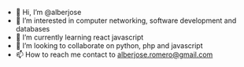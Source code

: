 - 👋 Hi, I’m @alberjose
- 👀 I’m interested in computer networking, software development and databases
- 🌱 I’m currently learning react javascript
- 💞️ I’m looking to collaborate on python, php and javascript
- 📫 How to reach me contact to alberjose.romero@gmail.com

<br/>


<!---
alberjose/alberjose is a ✨ special ✨ repository because its `README.md` (this file) appears on your GitHub profile.
You can click the Preview link to take a look at your changes.
--->
